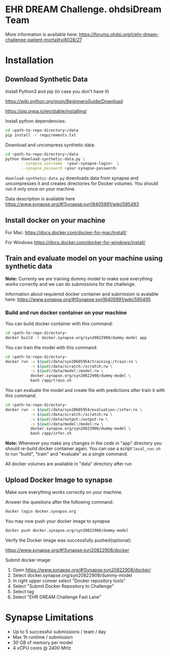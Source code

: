 # EHR DREAM Challenge. ohdsiDream Team
More information is available here: 
https://forums.ohdsi.org/t/ehr-dream-challenge-patient-mortality/8028/27

# Installation
## Download Synthetic Data

Install Python3 and pip (in case you don't have it)

https://wiki.python.org/moin/BeginnersGuide/Download

https://pip.pypa.io/en/stable/installing/

Install python dependencies:
```bash
cd <path-to-repo-directory>/data
pip install -r requirements.txt
```
Download and uncompress synthetic data:
```bash
cd <path-to-repo-directory>/data
python download-synthetic-data.py \
       --synapse_username  <your-synapse-login>  \
       --synapse_password <your-synapse-password>
```
```download-synthetic-data.py``` downloads data from synapse and uncompresses it and creates directories for Docker volumes. You should run it only once on your machine.

Data description is available here https://www.synapse.org/#!Synapse:syn18405991/wiki/595493

## Install docker on your machine
For Mac: https://docs.docker.com/docker-for-mac/install/

For Windows https://docs.docker.com/docker-for-windows/install/


## Train and evaluate model on your machine using synthetic data

**Note:** Currenty we are training dummy model to make sure everything works correctly and we can do submissions for the challenge. 

Information about requiered docker container and submission is avalable here: https://www.synapse.org/#!Synapse:syn18405991/wiki/595495

### Build and run docker container on your machine
You can build docker container with this command:
```bash
cd <path-to-repo-directory>
docker build -t docker.synapse.org/syn20822908/dummy-model app
```
You can train the model with this command:
```bash
cd <path-to-repo-directory>
docker run -v $(pwd)/data/syn20685954/training:/train:ro \
           -v $(pwd)/data/scratch:/scratch:rw \
           -v $(pwd)/data/model:/model:rw \
           docker.synapse.org/syn20822908/dummy-model \
           bash /app/train.sh
```
You can evaluate the model and create file with predictions after train it with this command:
```bash
cd <path-to-repo-directory>
docker run -v $(pwd)/data/syn20685954/evaluation:/infer:ro \
           -v $(pwd)/data/scratch:/scratch:rw \
           -v $(pwd)/data/output:/output:rw \
           -v $(pwd)/data/model:/model:rw \
           docker.synapse.org/syn20822908/dummy-model \
           bash /app/infer.sh
```
**Note:** Whenever you make any changes in the code in "app" directory you should re-build docker container again. You can use a script ```local_run.sh``` to run "build", "train" and "evaluate" as a single command. 

All docker volumes are available in "data" directory after run

## Upload Docker Image to synapse
Make sure everything works correctly on your machine.

Answer the questions after the following command:
```bash
docker login docker.synapse.org
```
You may now push your docker image to synapse
```bash
docker push docker.synapse.org/syn20822908/dummy-model
```

Verify the Docker image was successfully pushed(optional):

https://www.synapse.org/#!Synapse:syn20822908/docker

Submit docker image:

1. Open https://www.synapse.org/#!Synapse:syn20822908/docker/
2. Select docker.synapse.org/syn20822908/dummy-model
3. In right upper conner select "Docker repository tools"
4. Select "Submit Docker Repository to Challenge"
5. Select tag
6. Select "EHR DREAM Challenge Fast Lane"
 
 # Synapse Limitations
- Up to 5 successful submissions / team / day
- Max 1h runtime / submission
- 30 GB of memory per model
- 4 vCPU cores @ 2400 MHz
